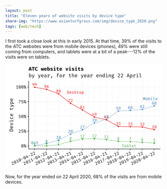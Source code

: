 ```yaml
---
layout: post
title: "Eleven years of website visits by device type"
share-img: "https://www.asianturfgrass.com/img/device_type_2020.png"
tags: [web/tech]
---
```


I first took a close look at this in early 2015. At that time, 39% of the visits to the ATC websites were from mobile devices (phones), 49% were still coming from computers, and tablets were at a bit of a peak---12% of the visits were on tablets. 

![plot of percentage of visitors to ATC sites by Desktop, mobile, or tablet](/img/device_type_2020.png)

Now, for the year ended on 22 April 2020, 68% of the visits are from mobile devices.
